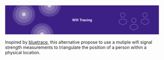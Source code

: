 ![](doc/images/project_banner.svg)

Inspired by [bluetrace](https://bluetrace.io/), this alternative propose to use a mutiple wifi signal strength measurements to triangulate the position of a person within a physical location. 